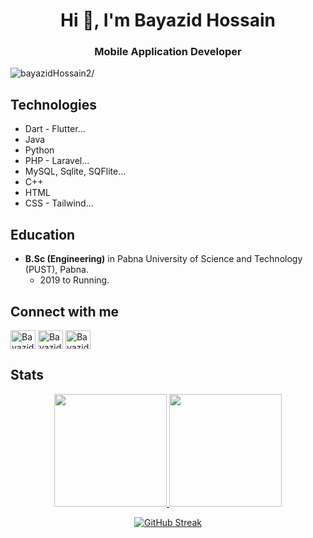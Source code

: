 <h1 align="center">Hi 👋, I'm Bayazid Hossain</h1>

<h3 align="center">Mobile Application Developer</h3>
<p align="left"> <img src=https://komarev.com/ghpvc/?username=bayazidHossain2 alt=bayazidHossain2/> </p>

## Technologies

- Dart - Flutter...
- Java
- Python
- PHP - Laravel...
- MySQL, Sqlite, SQFlite...
- C++
- HTML
- CSS - Tailwind...



## Education

- **B.Sc (Engineering)** in Pabna University of Science and Technology (PUST), Pabna.
  - 2019 to Running.

## Connect with me

<p align="left">
<a href="https://www.facebook.com/bayazid.hosin" target="blank"><img align="center" src="https://raw.githubusercontent.com/rahuldkjain/github-profile-readme-generator/master/src/images/icons/Social/facebook.svg" alt="Bayazid Hossain" height="30" width="40" /></a>
<a href="https://www.linkedin.com/in/bayazid-hossain-358899192/" target="blank"><img align="center" src="https://raw.githubusercontent.com/rahuldkjain/github-profile-readme-generator/master/src/images/icons/Social/linked-in-alt.svg" alt="Bayazid Hossain" height="30" width="40" /></a>
<a href="https://leetcode.com/Bayazid_Hossain/" target="blank"><img align="center" src="https://raw.githubusercontent.com/rahuldkjain/github-profile-readme-generator/master/src/images/icons/Social/leet-code.svg" alt="Bayazid Hossain Leetcode" height="30" width="40" /></a>
</p>

## Stats

<div align="center">
  <a href="https://github.com/bayazidHossain2">
    <img height="180em"
      src="https://github-readme-stats.vercel.app/api?username=bayazidHossain2&show_icons=true&include_all_commits=true&count_private=true" />
    <img height="180em"
      src="https://github-readme-stats.vercel.app/api/top-langs?username=bayazidHossain2&langs_count=8&show_icons=true&locale=en&layout=compact&count_private=true" />
</div>

 <div align="center">
   
[![GitHub Streak](https://github-readme-streak-stats.herokuapp.com?user=bayazidHossain2&date_format=M%20j%5B%2C%20Y%5D)](https://git.io/streak-stats) 
  </div>

